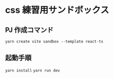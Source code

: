 # css 練習用サンドボックス

## PJ 作成コマンド

`yarn create vite sandbox --template react-ts`

## 起動手順

`yarn install`
`yarn run dev`
